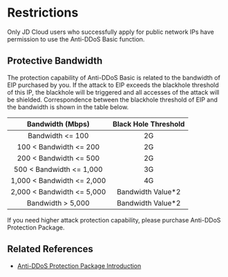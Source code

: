 # Restrictions

Only JD Cloud users who successfully apply for public network IPs have permission to use the Anti-DDoS Basic function.

## Protective Bandwidth

The protection capability of Anti-DDoS Basic is related to the bandwidth of EIP purchased by you. If the attack to EIP exceeds the blackhole threshold of this IP, the blackhole will be triggered and all accesses of the attack will be shielded. Correspondence between the blackhole threshold of EIP and the bandwidth is shown in the table below.

|     Bandwidth (Mbps)     | Black Hole Threshold |
| :-----------------: | :------: |
|     Bandwidth <= 100    |    2G    |
|  100 < Bandwidth <= 200  |    2G    |
|  200 < Bandwidth <= 500  |    2G    |
| 500 < Bandwidth <= 1,000  |    3G    |
| 1,000 < Bandwidth <= 2,000 |    4G    |
| 2,000 < Bandwidth <= 5,000 | Bandwidth Value*2 |
|     Bandwidth > 5,000     | Bandwidth Value*2 |


If you need higher attack protection capability, please purchase Anti-DDoS Protection Package.


## Related References
- [Anti-DDoS Protection Package Introduction](https://www.jdcloud.com/en/products/anti-ddos-protection-package)
